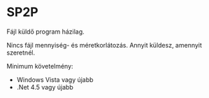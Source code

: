 ﻿# SP2P
Fájl küldő program házilag.

Nincs fájl mennyiség- és méretkorlátozás. Annyit küldesz, amennyit szeretnél.

Minimum követelmény:
* Windows Vista vagy újabb
* .Net 4.5 vagy újabb